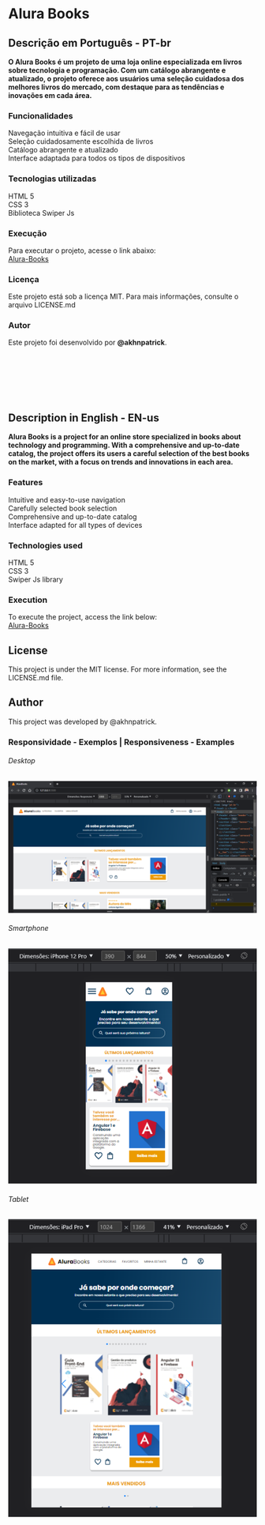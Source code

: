 # Alura Books
## Descrição em Português - PT-br
**O Alura Books é um projeto de uma loja online especializada em livros sobre tecnologia e programação. Com um catálogo abrangente e atualizado, o projeto oferece aos usuários uma seleção cuidadosa dos melhores livros do mercado, com destaque para as tendências e inovações em cada área.**

### Funcionalidades
Navegação intuitiva e fácil de usar<br/>
Seleção cuidadosamente escolhida de livros<br/>
Catálogo abrangente e atualizado<br/>
Interface adaptada para todos os tipos de dispositivos

### Tecnologias utilizadas
HTML 5<br/>
CSS 3<br/>
Biblioteca Swiper Js

### Execução
Para executar o projeto, acesse o link abaixo:<br/>
[Alura-Books](https://alura-books-tau-neon.vercel.app/)

### Licença
Este projeto está sob a licença MIT. Para mais informações, consulte o arquivo LICENSE.md

### Autor
Este projeto foi desenvolvido por **__@akhnpatrick__**.
<br/>
<br/>
<br/>
<br/>
<br/>
<br/>
<br/>
## Description in English - EN-us
**Alura Books is a project for an online store specialized in books about technology and programming. With a comprehensive and up-to-date catalog, the project offers its users a careful selection of the best books on the market, with a focus on trends and innovations in each area.**

### Features
Intuitive and easy-to-use navigation<br/>
Carefully selected book selection<br/>
Comprehensive and up-to-date catalog<br/>
Interface adapted for all types of devices

### Technologies used
HTML 5<br/>
CSS 3<br/>
Swiper Js library

### Execution
To execute the project, access the link below:<br/>
[Alura-Books](https://alura-books-tau-neon.vercel.app/)

## License
This project is under the MIT license. For more information, see the LICENSE.md file.

## Author
This project was developed by @akhnpatrick.



### Responsividade - Exemplos | Responsiveness - Examples
###### Desktop
![Projeto_Alura-Books-Desktop](https://github.com/akhnpatrick/alura-books/blob/main/img/alurabooks-desktop.png)
###### Smartphone
![Projeto_Alura-Books-Celular](https://github.com/akhnpatrick/alura-books/blob/main/img/alurabooks-celular.png)
###### Tablet
![Projeto_Alura-Books-Tablet](https://github.com/akhnpatrick/alura-books/blob/main/img/alurabooks-tablet.png)
